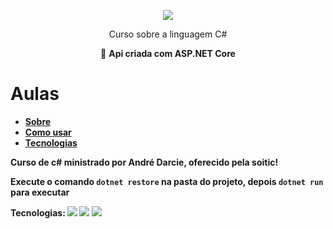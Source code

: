 

<p align="center">
  <img  src="https://i.imgur.com/st7jHTI.gif">
</p>

<p align="center">Curso sobre a linguagem C#</p>

<p align="center">🚀 <b>Api criada com <b>ASP.NET Core</b> </p>


Aulas
=================
<!--ts-->
   * [Sobre](#Sobre)
   * [Como usar](#como-usar)
   * [Tecnologias](#tecnologias)
<!--te-->

<a id="Sobre"></a>

Curso de c# ministrado por André Darcie, oferecido pela soitic!

<a id="como-usar"></a>

Execute o comando `dotnet restore` na pasta do projeto, depois `dotnet run` para executar

<a id="tecnologias"></a>
**Tecnologias**: <img src="https://img.shields.io/static/v1?label=&message=.NET&color=7159c1&style=for-the-badge&logo=GHOST"> </img> <img src="https://img.shields.io/static/v1?label=&message=VSCode&color=7159c1&style=for-the-badge&logo=GHOST"> </img> </img> <img src="https://img.shields.io/static/v1?label=&message=GIT&color=7159c1&style=for-the-badge&logo=GHOST"> </img> 

